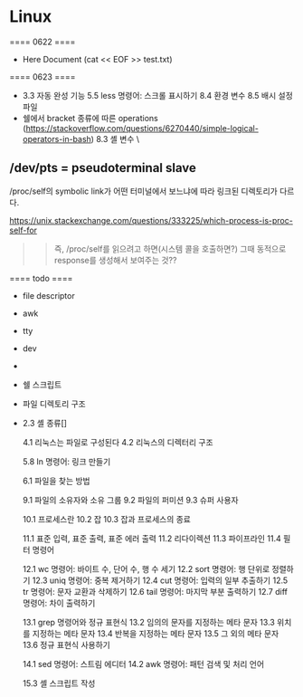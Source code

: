 # Linux

==== 0622 ====

- Here Document (cat << EOF >> test.txt)

==== 0623 ====

- 3.3 자동 완성 기능
  5.5 less 명령어: 스크롤 표시하기
  8.4 환경 변수
  8.5 배시 설정 파일
- 쉘에서 bracket 종류에 따른 operations (https://stackoverflow.com/questions/6270440/simple-logical-operators-in-bash)
  8.3 셸 변수
  [](https://inpa.tistory.com/entry/LINUX-%EC%89%98-%ED%94%84%EB%A1%9C%EA%B7%B8%EB%9E%98%EB%B0%8D-%ED%95%B5%EC%8B%AC-%EB%AC%B8%EB%B2%95-%EC%B4%9D%EC%A0%95%EB%A6%AC)\

## /dev/pts = pseudoterminal slave

/proc/self의 symbolic link가 어떤 터미널에서 보느냐에 따라 링크된 디렉토리가 다르다.

https://unix.stackexchange.com/questions/333225/which-process-is-proc-self-for

> > 즉, /proc/self를 읽으려고 하면(시스템 콜을 호출하면?) 그때 동적으로 response를 생성해서 보여주는 것??

==== todo ====

- file descriptor
- awk
- tty
- dev
-

- 쉘 스크립트
- 파일 디렉토리 구조
- 2.3 셸 종류[]

  4.1 리눅스는 파일로 구성된다
  4.2 리눅스의 디렉터리 구조

  5.8 ln 명령어: 링크 만들기

  6.1 파일을 찾는 방법

  9.1 파일의 소유자와 소유 그룹
  9.2 파일의 퍼미션
  9.3 슈퍼 사용자

  10.1 프로세스란
  10.2 잡
  10.3 잡과 프로세스의 종료

  11.1 표준 입력, 표준 출력, 표준 에러 출력
  11.2 리다이렉션
  11.3 파이프라인
  11.4 필터 명령어

  12.1 wc 명령어: 바이트 수, 단어 수, 행 수 세기
  12.2 sort 명령어: 행 단위로 정렬하기
  12.3 uniq 명령어: 중복 제거하기
  12.4 cut 명령어: 입력의 일부 추출하기
  12.5 tr 명령어: 문자 교환과 삭제하기
  12.6 tail 명령어: 마지막 부분 출력하기
  12.7 diff 명령어: 차이 출력하기

  13.1 grep 명령어와 정규 표현식
  13.2 임의의 문자를 지정하는 메타 문자
  13.3 위치를 지정하는 메타 문자
  13.4 반복을 지정하는 메타 문자
  13.5 그 외의 메타 문자
  13.6 정규 표현식 사용하기

  14.1 sed 명령어: 스트림 에디터
  14.2 awk 명령어: 패턴 검색 및 처리 언어

  15.3 셸 스크립트 작성
